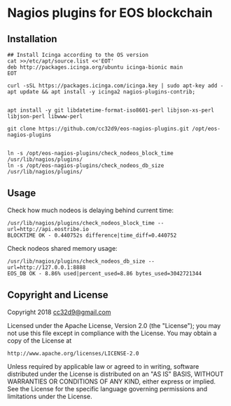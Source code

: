 # Nagios plugins for EOS blockchain

## Installation

```
## Install Icinga according to the OS version
cat >>/etc/apt/source.list <<'EOT'
deb http://packages.icinga.org/ubuntu icinga-bionic main
EOT

curl -sSL https://packages.icinga.com/icinga.key | sudo apt-key add -
apt update && apt install -y icinga2 nagios-plugins-contrib;


apt install -y git libdatetime-format-iso8601-perl libjson-xs-perl libjson-perl libwww-perl

git clone https://github.com/cc32d9/eos-nagios-plugins.git /opt/eos-nagios-plugins


ln -s /opt/eos-nagios-plugins/check_nodeos_block_time /usr/lib/nagios/plugins/
ln -s /opt/eos-nagios-plugins/check_nodeos_db_size /usr/lib/nagios/plugins/
```


## Usage

Check how much nodeos is delaying behind current time:

```
/usr/lib/nagios/plugins/check_nodeos_block_time --url=http://api.eostribe.io
BLOCKTIME OK - 0.440752s difference|time_diff=0.440752
```

Check nodeos shared memory usage:

```
/usr/lib/nagios/plugins/check_nodeos_db_size --url=http://127.0.0.1:8888
EOS_DB OK - 8.86% used|percent_used=8.86 bytes_used=3042721344
```






## Copyright and License

Copyright 2018 cc32d9@gmail.com

Licensed under the Apache License, Version 2.0 (the "License");
you may not use this file except in compliance with the License.
You may obtain a copy of the License at

    http://www.apache.org/licenses/LICENSE-2.0

Unless required by applicable law or agreed to in writing, software
distributed under the License is distributed on an "AS IS" BASIS,
WITHOUT WARRANTIES OR CONDITIONS OF ANY KIND, either express or implied.
See the License for the specific language governing permissions and
limitations under the License.
